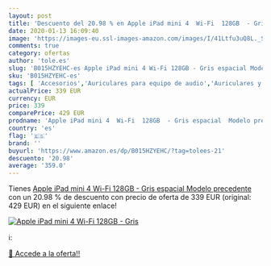```yaml
---
layout: post
title: 'Descuento del 20.98 % en Apple iPad mini 4  Wi-Fi  128GB  - Gris '
date: 2020-01-13 16:09:40
image: 'https://images-eu.ssl-images-amazon.com/images/I/41Ltfu3uQ8L._SL400_.jpg'
comments: true
category: ofertas
author: 'tole.es'
slug: 'B015HZYEHC-es Apple iPad mini 4 Wi-Fi 128GB - Gris espacial Modelo...'
sku: 'B015HZYEHC-es'
tags: [ 'Accesorios','Auriculares para equipo de audio','Auriculares y accesorios','Cables USB','Cables y accesorios','Cables y conectores','Electrónica','Informática','apple','ipad', ]
actualPrice: 339 EUR
currency: EUR
price: 339
comparePrice: 429 EUR
prodname: 'Apple iPad mini 4  Wi-Fi  128GB  - Gris espacial  Modelo precedente '
country: 'es'
flag: '🇪🇸'
brand: ''
buyurl: 'https://www.amazon.es/dp/B015HZYEHC/?tag=tolees-21'
descuento: '20.98'
average: '359.0'
---
```


Tienes [Apple iPad mini 4  Wi-Fi  128GB  - Gris espacial  Modelo precedente ](https://www.amazon.es/dp/B015HZYEHC/?tag=tolees-21) con un 20.98 % de descuento con precio de oferta de 339 EUR (original: 429 EUR) en el siguiente enlace!

[![Apple iPad mini 4  Wi-Fi  128GB  - Gris ](https://images-eu.ssl-images-amazon.com/images/I/41Ltfu3uQ8L._SL400_.jpg)](https://www.amazon.es/dp/B015HZYEHC/?tag=tolees-21)

ℹ️:


[🛒 Accede a la oferta!!](https://www.amazon.es/dp/B015HZYEHC/?tag=tolees-21)
